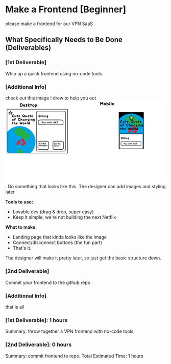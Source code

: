 # Make a Frontend [Beginner]
please make a frontend for our VPN SaaS
## What Specifically Needs to Be Done (Deliverables)
### [1st Deliverable]
Whip up a quick frontend using no-code tools. 
### [Additional Info]
check out this image I drew to help you out
![alt text](../reference/AkashVPN.png). Do something that looks like this. The designer can add images and styling later

**Tools to use:**
- Lovable.dev (drag & drop, super easy)
- Keep it simple, we're not building the next Netflix

**What to make:**
- Landing page that kinda looks like the image
- Connect/disconnect buttons (the fun part)
- That's it.

The designer will make it pretty later, so just get the basic structure down.

### [2nd Deliverable]
Commit your frontend to the github repo
### [Additional Info]
that is all
### [1st Deliverable]: 1 hours
Summary: throw together a VPN frontend with no-code tools.
### [2nd Deliverable]: 0 hours
Summary: commit frontend to repo.
Total Estimated Time: 1 hours
